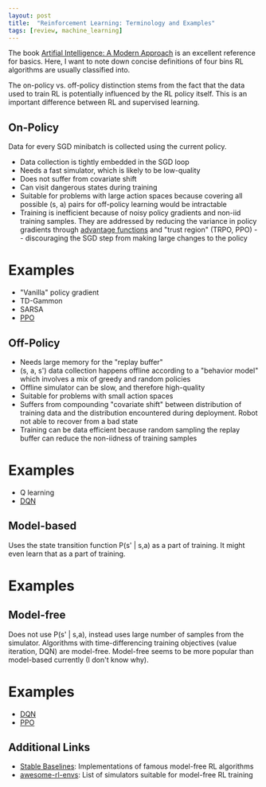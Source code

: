 ```yaml
---
layout: post
title:  "Reinforcement Learning: Terminology and Examples"
tags: [review, machine_learning]
---
```

The book [Artifial Intelligence: A Modern Approach](http://aima.cs.berkeley.edu/index.html)
is an excellent reference for basics. Here, I want to note down concise 
definitions of four bins RL algorithms are usually classified into.

The on-policy vs. off-policy distinction stems from the fact that the data
used to train RL is potentially influenced by the RL policy itself. This is
an important difference between RL and supervised learning.
## On-Policy
Data for every SGD minibatch is collected using the current policy.
- Data collection is tightly embedded in the SGD loop
- Needs a fast simulator, which is likely to be low-quality
- Does not suffer from covariate shift
- Can visit dangerous states during training
- Suitable for problems with large action spaces because covering all possible
(s, a) pairs for off-policy learning would be intractable
- Training is inefficient because of noisy policy gradients and
non-iid training samples. They are addressed by reducing the variance in policy
gradients through [advantage functions](https://arxiv.org/pdf/1506.02438.pdf)
and "trust region" (TRPO, PPO) -- discouraging the SGD step from making large
changes to the policy
# Examples
- "Vanilla" policy gradient
- TD-Gammon
- SARSA
- [PPO](https://arxiv.org/pdf/1707.06347.pdf)

## Off-Policy
- Needs large memory for the "replay buffer"
- (s, a, s') data collection happens offline according to a "behavior model" which
involves a mix of greedy and random policies 
- Offline simulator can be slow, and therefore high-quality
- Suitable for problems with small action spaces 
- Suffers from compounding "covariate shift" between distribution of training
data and the distribution encountered during deployment. Robot not able to
recover from a bad state
- Training can be data efficient because random sampling the replay buffer can
reduce the non-iidness of training samples
# Examples
- Q learning
- [DQN](https://arxiv.org/pdf/1312.5602.pdf)

## Model-based
Uses the state transition function P(s' | s,a) as a part of training. It might
even learn that as a part of training.
# Examples

## Model-free
Does not use P(s' | s,a), instead uses large number of samples from the 
simulator. Algorithms with time-differencing training objectives (value 
iteration, DQN) are model-free. Model-free seems to be more popular than
model-based currently (I don't know why).
# Examples
- [DQN](https://arxiv.org/pdf/1312.5602.pdf)
- [PPO](https://arxiv.org/pdf/1707.06347.pdf)


## Additional Links
- [Stable Baselines](https://github.com/hill-a/stable-baselines): Implementations
of famous model-free RL algorithms
- [awesome-rl-envs](https://github.com/clvrai/awesome-rl-envs): List of 
simulators suitable for model-free RL training
